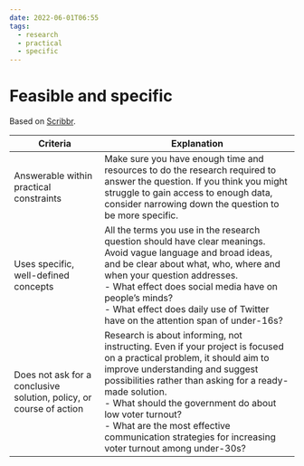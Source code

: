 ```yaml
---
date: 2022-06-01T06:55
tags:
  - research 
  - practical
  - specific
---
```


# Feasible and specific

Based on [Scribbr](https://www.scribbr.com/research-process/research-questions/).

| Criteria | Explanation |
| -------- | ----------- |
| Answerable within practical constraints | Make sure you have enough time and resources to do the research required to answer the question. If you think you might struggle to gain access to enough data, consider narrowing down the question to be more specific. |
| Uses specific, well-defined concepts | All the terms you use in the research question should have clear meanings. Avoid vague language and broad ideas, and be clear about what, who, where and when your question addresses. <br> - What effect does social media have on people’s minds? <br> - What effect does daily use of Twitter have on the attention span of under-16s? |
| Does not ask for a conclusive solution, policy, or course of action | Research is about informing, not instructing. Even if your project is focused on a practical problem, it should aim to improve understanding and suggest possibilities rather than asking for a ready-made solution. <br> - What should the government do about low voter turnout? <br> - What are the most effective communication strategies for increasing voter turnout among under-30s? |
